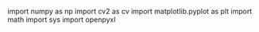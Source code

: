import numpy as np
import cv2 as cv
import matplotlib.pyplot as plt
import math
import sys
import openpyxl
